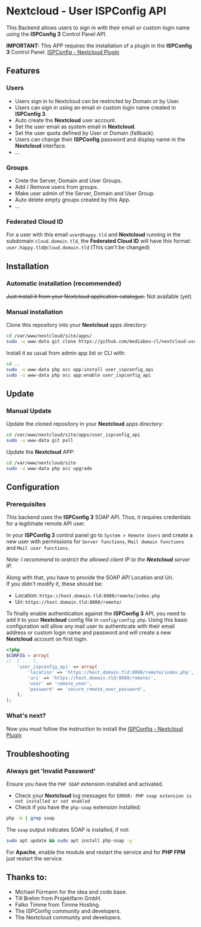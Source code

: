 # Nextcloud - User ISPConfig API

This Backend allows users to sign in with their email or custom login name using the **ISPConfig 3** Control Panel API.  

**IMPORTANT:** This APP requires the installation of a plugin in the **ISPConfig 3** Control Panel. [ISPConfig - Nextcloud Plugin](https://github.com/mediabox-cl/ispconfig-nextcloud-plugin.git)

## Features

### Users

- Users sign in to Nextcloud can be restricted by Domain or by User.
- Users can sign in using an email or custom login name created in **ISPConfig 3**.
- Auto create the **Nextcloud** user account.
- Set the user email as system email in **Nextcloud**.
- Set the user quota defined by User or Domain (fallback).
- Users can change their **ISPConfig** password and display name in the **Nextcloud** interface.
- ...

### Groups

- Crete the Server, Domain and User Groups.
- Add / Remove users from groups.
- Make user admin of the Server, Domain and User Group.
- Auto delete empty groups created by this App.
- ...

### Federated Cloud ID

For a user with this email `user@happy.tld` and **Nextcloud** running in the subdomain `cloud.domain.tld`, the **Federated Cloud ID** will have this format:
`user.happy.tld@cloud.domain.tld` (This can't be changed)

## Installation

### Automatic installation (recommended)

~~Just install it from your Nextcloud application catalogue.~~ Not available (yet)

### Manual installation

Clone this repository into your **Nextcloud** apps directory:

```bash
cd /var/www/nextcloud/site/apps/
sudo -u www-data git clone https://github.com/mediabox-cl/nextcloud-user-ispconfig-api.git user_ispconfig_api
```
Install it as usual from admin app list or CLI with:

```bash
cd ..
sudo -u www-data php occ app:install user_ispconfig_api
sudo -u www-data php occ app:enable user_ispconfig_api
```

## Update

### Manual Update

Update the cloned repository in your **Nextcloud** apps directory:

```bash
cd /var/www/nextcloud/site/apps/user_ispconfig_api
sudo -u www-data git pull
```

Update the **Nextcloud** APP:

```bash
cd /var/www/nextcloud/site
sudo -u www-data php occ upgrade
```

## Configuration

### Prerequisites

This backend uses the **ISPConfig 3** SOAP API. Thus, it requires credentials for a legitimate remote API user.

In your **ISPConfig 3** control panel go to `System > Remote Users` and create a new user
with permissions for `Server functions`, `Mail domain functions` and `Mail user functions`.

_Note: I recommend to restrict the allowed client IP to the **Nextcloud** server IP._

Along with that, you have to provide the SOAP API Location and Uri.  
If you didn't modify it, these should be:

- Location: `https://host.domain.tld:8080/remote/index.php`
- Uri: `https://host.domain.tld:8080/remote/`

To finally enable authentication against the **ISPConfig 3** API, you need to add it
 to your **Nextcloud** config file in `config/config.php`.
Using this basic configuration will allow any mail user to authenticate with
their email address or custom login name and password and will create a new **Nextcloud** account on first login.

```php
<?php
$CONFIG = array(
//  [ ... ],
    'user_ispconfig_api' => array(
        'location' => 'https://host.domain.tld:8080/remote/index.php',
        'uri' => 'https://host.domain.tld:8080/remote/',
        'user' => 'remote_user',
        'password' => 'secure_remote_user_password',
    ),
);
```
### What's next?

Now you must follow the instruction to install the [ISPConfig - Nextcloud Plugin](https://github.com/mediabox-cl/ispconfig-nextcloud-plugin.git)

## Troubleshooting

### Always get 'Invalid Password'

Ensure you have the `PHP SOAP` extension installed and activated.

- Check your **Nextcloud** log messages for `ERROR: PHP soap extension is not installed or not enabled`  
- Check if you have the `php-soap` extension installed:

```bash
php -m | grep soap
```

The `soap` output indicates SOAP is installed, if not:

```bash
sudo apt update && sudo apt install php-soap -y
```

For **Apache**, enable the module and restart the service and for **PHP FPM** just restart the service.

## Thanks to:

- Michael Fürmann for the idea and code base.
- Till Brehm from Projektfarm GmbH.
- Falko Timme from Timme Hosting.
- The ISPConfig community and developers.
- The Nextcloud community and developers.
